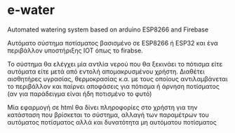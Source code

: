 # e-water

Automated watering system based on arduino ESP8266 and Firebase

Αυτόματο σύστημα ποτίσματος βασισμένο σε ESP8266 ή ESP32 και ένα περιβάλλον υποστήριξης IOT όπως το firabse.

Το σύστημα θα ελέγχει μία αντλία νερού που θα ξεκινάει το πότισμα είτε αυτόματα είτε μετά από εντολή απομακρυσμένου χρήστη.
Διαθέτει αισθητήρες υγρασίας, θερμοκρασίας κ.α. με τους οποίους αντιλαμβάνεται το περιβάλλον και παίρνει αποφάσεις για πότισμα ή άρνηση ποτίσματος (αν για παράδειγμα είναι ήδη ποτισμένο το φυτό)

Μία εφαρμογή σε html θα δίνει πληροφορίες στο χρήστη για την κατάσταση που βρίσκεται το σύστημα, αλλαγή των παραμέτρων του αυτόματος ποτίσματος αλλά και δυνατότητα μη αυτόματου ποτίσματος
